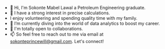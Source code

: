 - 👋 Hi, I'm Sokonte Mabel Lawal a Petroleum Engineering graduate.
- 👀 I have a strong interest in precise calculations.
- I enjoy volunteering and spending quality time with my family.
- 🌱 I’m currently diving into the world of data analytics to boost my career.
- 💞️ I'm totally open to collaborations.
- 📫 So feel free to reach out to me via email at sokonteprincewill@gmail.com. Let's connect!


<!---
Sokonte/Sokonte is a ✨ special ✨ repository because its `README.md` (this file) appears on your GitHub profile.
You can click the Preview link to take a look at your changes.
--->
